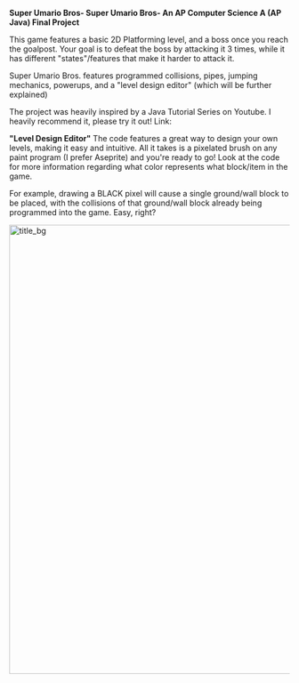 **Super Umario Bros- Super Umario Bros- An AP Computer Science A (AP Java) Final Project**

This game features a basic 2D Platforming level, and a boss once you reach the goalpost. Your goal is to defeat the boss by attacking it 3 times, while it has different "states"/features that make it harder to attack it.

Super Umario Bros. features programmed collisions, pipes, jumping mechanics, powerups, and a "level design editor" (which will be further explained)

The project was heavily inspired by a Java Tutorial Series on Youtube. I heavily recommend it, please try it out! 
Link: [](https://www.youtube.com/watch?v=IoZg4dJ4Ksk&list=PL0k-vA0349lFudGAz91Vj3kgcTFj2ZgJO)

**"Level Design Editor"**
The code features a great way to design your own levels, making it easy and intuitive. All it takes is a pixelated brush on any paint program (I prefer Aseprite) and you're ready to go! Look at the code for more information regarding what color represents what block/item in the game. 

For example, drawing a BLACK pixel will cause a single ground/wall block to be placed, with the collisions of that ground/wall block already being programmed into the game. Easy, right?

<img width="808" alt="title_bg" src="https://github.com/Firespark234/umario-bros/assets/101839296/c710e980-afa7-4215-9a2f-ee6d4a4a8057">
